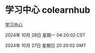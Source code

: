 # 学习中心 colearnhub
[学习中心](http://219.139.197.74:56308/colearnhub/)

2024年 10月 28日 星期一 04:20:02 CST

2024年 10月 27日 星期日 20:20:02 GMT
